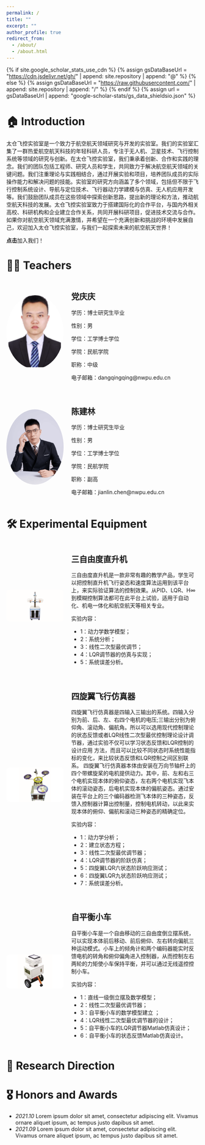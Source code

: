 ```yaml
---
permalink: /
title: ""
excerpt: ""
author_profile: true
redirect_from: 
  - /about/
  - /about.html
---
```


{% if site.google_scholar_stats_use_cdn %}
{% assign gsDataBaseUrl = "https://cdn.jsdelivr.net/gh/" | append: site.repository | append: "@" %}
{% else %}
{% assign gsDataBaseUrl = "https://raw.githubusercontent.com/" | append: site.repository | append: "/" %}
{% endif %}
{% assign url = gsDataBaseUrl | append: "google-scholar-stats/gs_data_shieldsio.json" %}

<span class='anchor' id='about-me'></span>


# 🏠 Introduction
太仓飞控实验室是一个致力于航空航天领域研究与开发的实验室。我们的实验室汇集了一群热爱航空航天科技的年轻科研人员，专注于无人机、卫星技术、飞行控制系统等领域的研究与创新。在太仓飞控实验室，我们秉承着创新、合作和实践的理念。我们的团队包括工程师、研究人员和学生，共同致力于解决航空航天领域的关键问题。我们注重理论与实践相结合，通过开展实验和项目，培养团队成员的实际操作能力和解决问题的技能。实验室的研究方向涵盖了多个领域，包括但不限于飞行控制系统设计、导航与定位技术、飞行器动力学建模与仿真、无人机应用开发等。我们鼓励团队成员在这些领域中探索创新思路，提出新的理论和方法，推动航空航天科技的发展。太仓飞控实验室致力于搭建国际化的合作平台，与国内外相关高校、科研机构和企业建立合作关系，共同开展科研项目，促进技术交流与合作。如果你对航空航天领域充满激情，并希望在一个充满创新和挑战的环境中发展自己，欢迎加入太仓飞控实验室，与我们一起探索未来的航空航天世界！

<a href='https://www.nwpu.edu.cn/' style='text-decoration: none;'><strong>点击</strong><span id='total_cit'>加入我们！</span></a>



# 👨‍🎓 Teachers
<style>
    .teacher-info {
        display: flex; /* 使用 Flexbox 布局 */
        align-items: center; /* 垂直居中对齐 */
        margin-bottom: 20px; /* 设置底部边距 */
    }

    .teacher-image {
        flex: 0 0 auto; /* 不伸缩，固定宽度 */
        margin-right: 20px; /* 右边距 */
    }

    .teacher-details {
        flex: 1; /* 伸缩，占据剩余空间 */
    }

    .teacher-image img {
        width: 150px; /* 设置照片宽度 */
        height: auto; /* 自动计算高度 */
        border-radius: 50%; /* 圆形边框 */
    }
</style>

<div class="teacher-info">
    <div class="teacher-image">
        <img src="images/dangqingqing.png" alt="教师照片">
    </div>
    <div class="teacher-details">
        <h2>党庆庆</h2>
        <p>学历：博士研究生毕业</p>
        <p>性别：男</p>
        <p>学位：工学博士学位</p>
        <p>学院：民航学院</p>
        <p>职称：中级</p>
        <p>电子邮箱：dangqingqing@nwpu.edu.cn</p>
    </div>
</div>

<div class="teacher-info">
    <div class="teacher-image">
        <img src="images/chenjianlin.png" alt="教师照片">
    </div>
    <div class="teacher-details">
        <h2>陈建林</h2>
        <p>学历：博士研究生毕业</p>
        <p>性别：男</p>
        <p>学位：工学博士学位</p>
        <p>学院：民航学院</p>
        <p>职称：副高</p>
        <p>电子邮箱：jianlin.chen@nwpu.edu.cn</p>
    </div>
</div>


# 🛠️ Experimental Equipment 
<style>
    .equipment-info {
        display: flex; /* 使用 Flexbox 布局 */
        align-items: center; /* 垂直居中对齐 */
        margin-bottom: 20px; /* 设置底部边距 */
    }

    .equipment-image {
        flex: 0 0 auto; /* 不伸缩，固定宽度 */
        margin-right: 20px; /* 右边距 */
    }

    .equipment-details {
        flex: 1; /* 伸缩，占据剩余空间 */
    }

    .equipment-image img {
        width: 150px; /* 设置设备照片宽度 */
        height: auto; /* 自动计算高度 */
        border-radius: 8px; /* 圆角边框 */
    }
</style>

<div class="equipment-info">
    <div class="equipment-image">
        <img src="images/helicopter.png" alt="设备照片">
    </div>
    <div class="equipment-details">
        <h2>三自由度直升机</h2>
        <p>三自由度直升机是一款非常有趣的教学产品，学生可以把控制直升机飞行姿态和速度算法运用到该平台上，来实际验证算法的控制效果。从PID、LQR、H∞到模糊控制算法都可在此平台上试验，适用于自动化、机电一体化和航空航天等相关专业。</p>
        <p>实验内容：</p>
        <ul>
            <li>1：动力学数学模型；</li>
            <li>2：系统分析；</li>
            <li>3：线性二次型最优调节；</li>
            <li>4：LQR调节器的仿真与实现；</li>
            <li>5：系统误差分析。</li>
            <!-- 添加更多设备参数 -->
        </ul>
    </div>
</div>

<div class="equipment-info">
    <div class="equipment-image">
        <img src="images/quadrotor.png" alt="设备照片">
    </div>
    <div class="equipment-details">
        <h2>四旋翼飞行仿真器</h2>
        <p>四旋翼飞行仿真器是四输入三输出的系统。四输入分别为前、后、左、右四个电机的电压;三输出分别为俯仰角、滚动角、偏航角。所以可以选用现代控制理论的状态反馈或者LQR线性二次型最优控制理论设计调节器，通过实验不仅可以学习状态反馈和LQR控制的设计应用 方法，而且可以比较不同状态时系统性能指标的变化，来比较状态反馈和LQR控制之间区别联系。
        四旋翼飞行仿真器本体由安装在万向节轴杆上的四个带螺旋桨的电机提供动力。其中，前、左和右三个电机实现本体的俯仰姿态，左右两个电机实现飞本体的滚动姿态，后电机实现本体的偏航姿态。通过安装在平台上的三个编码器检测飞本体的三种姿态，反馈入控制器计算出控制量，控制电机转动，以此来实现本体的俯仰、偏航和滚动三种姿态的精确定位。</p>
        <p>实验内容：</p>
        <ul>
            <li>1：动力学分析；</li>
            <li>2：建立状态方程；</li>
            <li>3：线性二次型最优调节器；</li>
            <li>4：LQR调节器的阶跃仿真；</li>
            <li>5：四旋翼LQR六状态阶跃响应测试；</li>
            <li>6：四旋翼LQR九状态阶跃响应测试；</li>
            <li>7：系统误差分析。</li>
            <!-- 添加更多设备参数 -->
        </ul>
    </div>
</div>

<div class="equipment-info">
    <div class="equipment-image">
        <img src="images/balance.png" alt="设备照片">
    </div>
    <div class="equipment-details">
        <h2>自平衡小车</h2>
        <p>自平衡小车是一个自由移动的三自由度倒立摆系统，可以实现本体前后移动、前后俯仰、左右转向偏航三种运动模式。小车上的倾角计和两个编码器能实时反馈电机的转角和俯仰偏角进入控制器，从而控制左右两轮的力矩使小车保持平衡，并可以通过无线遥控控制小车。</p>
        <p>实验内容：</p>
        <ul>
            <li>1：直线一级倒立摆及数学模型；</li>
            <li>2：线性二次型最优调节器；</li>
            <li>3：自平衡小车的数学模型建立 ；</li>
            <li>4：LQR线性二次型最优调节器的设计；</li>
            <li>5：自平衡小车的LQR调节器Matlab仿真设计；</li>
            <li>6：自平衡小车的状态反馈Matlab仿真设计。</li>
            <!-- 添加更多设备参数 -->
        </ul>
    </div>
</div>

# 🚩 Research Direction


# 🎖 Honors and Awards
- *2021.10* Lorem ipsum dolor sit amet, consectetur adipiscing elit. Vivamus ornare aliquet ipsum, ac tempus justo dapibus sit amet. 
- *2021.09* Lorem ipsum dolor sit amet, consectetur adipiscing elit. Vivamus ornare aliquet ipsum, ac tempus justo dapibus sit amet. 
